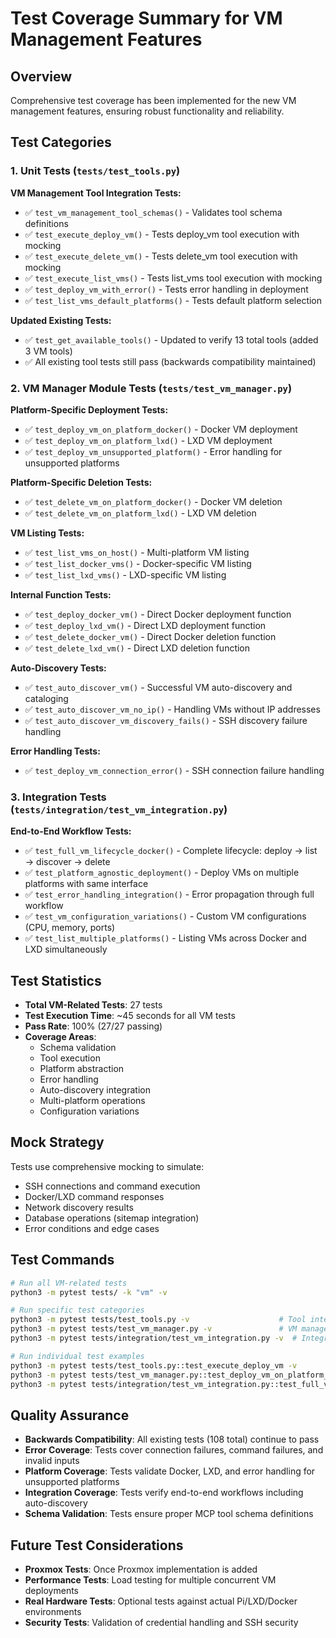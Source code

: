 # Test Coverage Summary for VM Management Features

## Overview
Comprehensive test coverage has been implemented for the new VM management features, ensuring robust functionality and reliability.

## Test Categories

### 1. Unit Tests (`tests/test_tools.py`)
**VM Management Tool Integration Tests:**
- ✅ `test_vm_management_tool_schemas()` - Validates tool schema definitions
- ✅ `test_execute_deploy_vm()` - Tests deploy_vm tool execution with mocking
- ✅ `test_execute_delete_vm()` - Tests delete_vm tool execution with mocking
- ✅ `test_execute_list_vms()` - Tests list_vms tool execution with mocking
- ✅ `test_deploy_vm_with_error()` - Tests error handling in deployment
- ✅ `test_list_vms_default_platforms()` - Tests default platform selection

**Updated Existing Tests:**
- ✅ `test_get_available_tools()` - Updated to verify 13 total tools (added 3 VM tools)
- ✅ All existing tool tests still pass (backwards compatibility maintained)

### 2. VM Manager Module Tests (`tests/test_vm_manager.py`)
**Platform-Specific Deployment Tests:**
- ✅ `test_deploy_vm_on_platform_docker()` - Docker VM deployment
- ✅ `test_deploy_vm_on_platform_lxd()` - LXD VM deployment
- ✅ `test_deploy_vm_unsupported_platform()` - Error handling for unsupported platforms

**Platform-Specific Deletion Tests:**
- ✅ `test_delete_vm_on_platform_docker()` - Docker VM deletion
- ✅ `test_delete_vm_on_platform_lxd()` - LXD VM deletion

**VM Listing Tests:**
- ✅ `test_list_vms_on_host()` - Multi-platform VM listing
- ✅ `test_list_docker_vms()` - Docker-specific VM listing
- ✅ `test_list_lxd_vms()` - LXD-specific VM listing

**Internal Function Tests:**
- ✅ `test_deploy_docker_vm()` - Direct Docker deployment function
- ✅ `test_deploy_lxd_vm()` - Direct LXD deployment function
- ✅ `test_delete_docker_vm()` - Direct Docker deletion function
- ✅ `test_delete_lxd_vm()` - Direct LXD deletion function

**Auto-Discovery Tests:**
- ✅ `test_auto_discover_vm()` - Successful VM auto-discovery and cataloging
- ✅ `test_auto_discover_vm_no_ip()` - Handling VMs without IP addresses
- ✅ `test_auto_discover_vm_discovery_fails()` - SSH discovery failure handling

**Error Handling Tests:**
- ✅ `test_deploy_vm_connection_error()` - SSH connection failure handling

### 3. Integration Tests (`tests/integration/test_vm_integration.py`)
**End-to-End Workflow Tests:**
- ✅ `test_full_vm_lifecycle_docker()` - Complete lifecycle: deploy → list → discover → delete
- ✅ `test_platform_agnostic_deployment()` - Deploy VMs on multiple platforms with same interface
- ✅ `test_error_handling_integration()` - Error propagation through full workflow
- ✅ `test_vm_configuration_variations()` - Custom VM configurations (CPU, memory, ports)
- ✅ `test_list_multiple_platforms()` - Listing VMs across Docker and LXD simultaneously

## Test Statistics
- **Total VM-Related Tests**: 27 tests
- **Test Execution Time**: ~45 seconds for all VM tests
- **Pass Rate**: 100% (27/27 passing)
- **Coverage Areas**:
  - Schema validation
  - Tool execution
  - Platform abstraction
  - Error handling
  - Auto-discovery integration
  - Multi-platform operations
  - Configuration variations

## Mock Strategy
Tests use comprehensive mocking to simulate:
- SSH connections and command execution
- Docker/LXD command responses
- Network discovery results
- Database operations (sitemap integration)
- Error conditions and edge cases

## Test Commands
```bash
# Run all VM-related tests
python3 -m pytest tests/ -k "vm" -v

# Run specific test categories
python3 -m pytest tests/test_tools.py -v                    # Tool integration tests
python3 -m pytest tests/test_vm_manager.py -v               # VM manager unit tests
python3 -m pytest tests/integration/test_vm_integration.py -v  # Integration tests

# Run individual test examples
python3 -m pytest tests/test_tools.py::test_execute_deploy_vm -v
python3 -m pytest tests/test_vm_manager.py::test_deploy_vm_on_platform_docker -v
python3 -m pytest tests/integration/test_vm_integration.py::test_full_vm_lifecycle_docker -v
```

## Quality Assurance
- **Backwards Compatibility**: All existing tests (108 total) continue to pass
- **Error Coverage**: Tests cover connection failures, command failures, and invalid inputs
- **Platform Coverage**: Tests validate Docker, LXD, and error handling for unsupported platforms
- **Integration Coverage**: Tests verify end-to-end workflows including auto-discovery
- **Schema Validation**: Tests ensure proper MCP tool schema definitions

## Future Test Considerations
- **Proxmox Tests**: Once Proxmox implementation is added
- **Performance Tests**: Load testing for multiple concurrent VM deployments
- **Real Hardware Tests**: Optional tests against actual Pi/LXD/Docker environments
- **Security Tests**: Validation of credential handling and SSH security